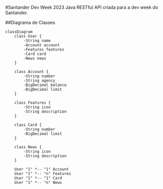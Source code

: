 #Santander Dev Week 2023
Java RESTful API criada para a dev week do Santander.

##Diagrama de Classes

```mermaid
classDiagram
    class User {
        -String name
        -Account account
        -Features features
        -Card card
        -News news
    }

    class Account {
        -String number
        -String agency
        -BigDecimal balance
        -BigDecimal limit
    }

    class Features {
        -String icon
        -String description
    }

    class Card {
        -String number
        -BigDecimal limit
    }

    class News {
        -String icon
        -String description
    }

    User "1" *-- "1" Account
    User "1" *-- "n" Features
    User "1" *-- "1" Card
    User "1" *-- "n" News
```
